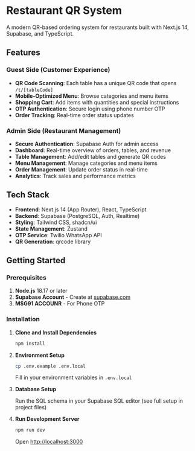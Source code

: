 # Restaurant QR System

A modern QR-based ordering system for restaurants built with Next.js 14, Supabase, and TypeScript.

## Features

### Guest Side (Customer Experience)

- **QR Code Scanning**: Each table has a unique QR code that opens `/t/[tableCode]`
- **Mobile-Optimized Menu**: Browse categories and menu items
- **Shopping Cart**: Add items with quantities and special instructions
- **OTP Authentication**: Secure login using phone number OTP
- **Order Tracking**: Real-time order status updates

### Admin Side (Restaurant Management)

- **Secure Authentication**: Supabase Auth for admin access
- **Dashboard**: Real-time overview of orders, tables, and revenue
- **Table Management**: Add/edit tables and generate QR codes
- **Menu Management**: Manage categories and menu items
- **Order Management**: Update order status in real-time
- **Analytics**: Track sales and performance metrics

## Tech Stack

- **Frontend**: Next.js 14 (App Router), React, TypeScript
- **Backend**: Supabase (PostgreSQL, Auth, Realtime)
- **Styling**: Tailwind CSS, shadcn/ui
- **State Management**: Zustand
- **OTP Service**: Twilio WhatsApp API
- **QR Generation**: qrcode library

## Getting Started

### Prerequisites

1. **Node.js** 18.17 or later
2. **Supabase Account** - Create at [supabase.com](https://supabase.com)
3. **MSG91 ACCOUNR** - For Phone OTP

### Installation

1. **Clone and Install Dependencies**

   ```bash
   npm install
   ```

2. **Environment Setup**

   ```bash
   cp .env.example .env.local
   ```

   Fill in your environment variables in `.env.local`

3. **Database Setup**

   Run the SQL schema in your Supabase SQL editor (see full setup in project files)

4. **Run Development Server**

   ```bash
   npm run dev
   ```

   Open [http://localhost:3000](http://localhost:3000)
